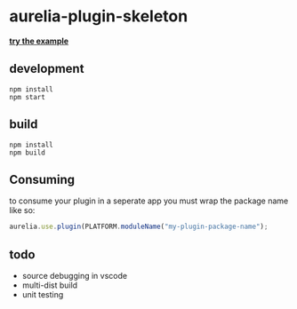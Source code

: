 # aurelia-plugin-skeleton

**[try the example](https://cdn.rawgit.com/MeirionHughes/aurelia-plugin-skeleton/d20bfef6/index.html)**

## development

```shell
npm install
npm start
```

## build

```shell
npm install
npm build
```

## Consuming

to consume your plugin in a seperate app you must wrap the package name like so: 

```js 
aurelia.use.plugin(PLATFORM.moduleName("my-plugin-package-name");
```

## todo
* source debugging in vscode
* multi-dist build
* unit testing


